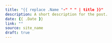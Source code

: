 ```yaml
---
title: "{{ replace .Name "-" " " | title }}"
description: A short description for the post.
date: {{ .Date }}
link: ""
source: site_name
draft: true
---
```


